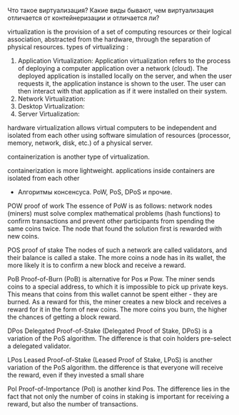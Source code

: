 Что такое виртуализация? Какие виды бывают, чем виртуализация отличается от контейнеризации и отличается ли?

virtualization is the provision of a set of computing resources or their logical association, abstracted from the hardware, 
through the separation of physical resources.
types of virtualizing :

1. Application Virtualization: 
Application virtualization refers to the process of deploying a computer application over a network (cloud). 
The deployed application is installed locally on the server, and when the user requests it,
the application instance is shown to the user. The user can then interact with that application as if it were installed on their system.
2. Network Virtualization: 
3. Desktop Virtualization: 
4. Server Virtualization:

hardware virtualization allows virtual computers to be independent and isolated from each other using software simulation of resources
(processor, memory, network, disk, etc.) of a physical server.

containerization is another type of virtualization.

containerization is more lightweight. applications inside containers are isolated from each other


- Алгоритмы консенсуса. PoW, PoS, DPoS и прочие.

POW proof of work
The essence of PoW is as follows: network nodes (miners) must solve complex mathematical problems (hash functions)
to confirm transactions and prevent other participants from spending the same coins twice.
The node that found the solution first is rewarded with new  coins.

POS proof of stake
The nodes of such a network are called validators, and their balance is called a stake. 
The more coins a node has in its wallet, the more likely it is to confirm a new block and receive a reward.

PoB
Proof-of-Burn (PoB) is alternative for Pos и Pow. 
The miner sends coins to a special address, to which it is impossible to pick up private keys. 
This means that coins from this wallet cannot be spent either - they are burned.
As a reward for this, the miner creates a new block and receives a reward for it in the form of new coins.
The more coins you burn, the higher the chances of getting a block reward.

DPos
Delegated Proof-of-Stake (Delegated Proof of Stake, DPoS) is a variation of the PoS algorithm. 
The difference is that coin holders pre-select a delegated validator.

LPos
Leased Proof-of-Stake (Leased Proof of Stake, LPoS) is another variation of the PoS algorithm. 
the difference is that everyone will receive the reward, even if they invested a small share

PoI
Proof-of-Importance (PoI) is another kind Pos.
The difference lies in the fact that not only the number of coins in staking is important for receiving a reward, but also the number of transactions.



